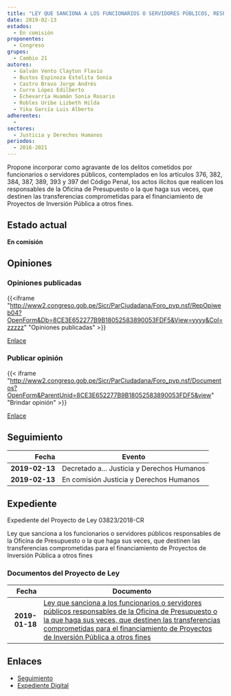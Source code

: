 ```yaml
---
title: "LEY QUE SANCIONA A LOS FUNCIONARIOS O SERVIDORES PÚBLICOS, RESPONSABLES DE LA OFICINA DE PRESUPUESTO O LA QUE HAGA SUS VECES, QUE DESTINEN LAS TRANSFERENCIAS COMPROMETIDAS PARA EL FINANCIAMIENTO DE PROYECTOS DE INVERSIÓN PÚBLICA A OTROS FINES"
date: 2019-02-13
estados: 
  - En comisión
proponentes: 
  - Congreso
grupos: 
  - Cambio 21
autores: 
  - Galván Vento Clayton Flavio
  - Bustos Espinoza Estelita Sonia
  - Castro Bravo Jorge Andrés
  - Curro López Edilberto
  - Echevarría Huamán Sonia Rosario
  - Robles Uribe Lizbeth Hilda
  - Yika García Luis Alberto
adherentes: 
  - 
sectores: 
  - Justicia y Derechos Humanos
periodos: 
  - 2016-2021
---
```


Propone incorporar como agravante de los delitos cometidos por funcionarios o servidores públicos, contemplados en los artículos 376, 382, 384, 387, 389, 393 y 397 del Código Penal, los actos ilícitos que realicen los responsables de la Oficina de Presupuesto o la que haga sus veces, que destinen las transferencias comprometidas para el financiamiento de Proyectos de Inversión Pública a otros fines.


## Estado actual

**En comisión**

## Opiniones

### Opiniones publicadas

{{<iframe "http://www2.congreso.gob.pe/Sicr/ParCiudadana/Foro_pvp.nsf/RepOpiweb04?OpenForm&Db=8CE3E652277B9B18052583890053FDF5&View=yyyy&Col=zzzzz" "Opiniones publicadas" >}}

[Enlace](http://www2.congreso.gob.pe/Sicr/ParCiudadana/Foro_pvp.nsf/RepOpiweb04?OpenForm&Db=8CE3E652277B9B18052583890053FDF5&View=yyyy&Col=zzzzz)
### Publicar opinión

{{< iframe "http://www2.congreso.gob.pe/Sicr/ParCiudadana/Foro_pvp.nsf/Documentos?OpenForm&ParentUnid=8CE3E652277B9B18052583890053FDF5&view" "Brindar opinión" >}}

[Enlace](http://www2.congreso.gob.pe/Sicr/ParCiudadana/Foro_pvp.nsf/Documentos?OpenForm&ParentUnid=8CE3E652277B9B18052583890053FDF5&view)

## Seguimiento

| Fecha | Evento |
|------:|--------|
| **2019-02-13** | Decretado a... Justicia y Derechos Humanos|
| **2019-02-13** | En comisión Justicia y Derechos Humanos|


## Expediente

Expediente del Proyecto de Ley 03823/2018-CR

Ley que sanciona a los funcionarios o servidores públicos responsables de la Oficina de Presupuesto o la que haga sus veces, que destinen las transferencias comprometidas para el financiamiento de Proyectos de Inversión Pública a otros fines


### Documentos del Proyecto de Ley

| Fecha | Documento |
|------:|--------|
| **2019-01-18** | [Ley que sanciona a los funcionarios o servidores públicos responsables de la Oficina de Presupuesto o la que haga sus veces, que destinen las transferencias comprometidas para el financiamiento de Proyectos de Inversión Pública a otros fines](http://www.leyes.congreso.gob.pe/Documentos/2016_2021/Proyectos_de_Ley_y_de_Resoluciones_Legislativas/PL0382320190118.pdf) |

## Enlaces 

- [Seguimiento](http://www2.congreso.gob.pe/Sicr/TraDocEstProc/CLProLey2016.nsf/f7fff46988ca05b1052578e100829cc7/eb50067f236540bc05258386007d97b3?OpenDocument)
- [Expediente Digital](http://www2.congreso.gob.pe/Sicr/TraDocEstProc/CLProLey2016.nsf/f7fff46988ca05b1052578e100829cc7/eb50067f236540bc05258386007d97b3?OpenDocument&Click=05257FB7005EB655.eb71d0cf91d8294e05256cdf006b5706/$Body/0.1C6C)
